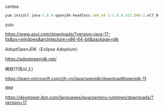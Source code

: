 centos

```javascript
yum install java-1.8.0-openjdk-headless.x86_64 1:1.8.0.322.b06-1.el7_9
```





zulu

https://www.azul.com/downloads/?version=java-17-lts&os=windows&architecture=x86-64-bit&package=jdk



AdoptOpenJDK（Eclipse Adoptium）

https://adoptopenjdk.net/



微软(11及以上)

https://learn.microsoft.com/zh-cn/java/openjdk/download#openjdk-11



IBM

https://developer.ibm.com/languages/java/semeru-runtimes/downloads/?version=17